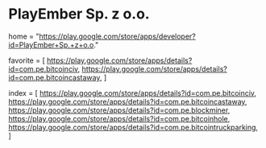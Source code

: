 # PlayEmber Sp. z o.o.
home = "https://play.google.com/store/apps/developer?id=PlayEmber+Sp.+z+o.o."

favorite = [
https://play.google.com/store/apps/details?id=com.pe.bitcoinciv,
https://play.google.com/store/apps/details?id=com.pe.bitcoincastaway,
]

index = [
https://play.google.com/store/apps/details?id=com.pe.bitcoinciv,
https://play.google.com/store/apps/details?id=com.pe.bitcoincastaway,
https://play.google.com/store/apps/details?id=com.pe.blockminer,
https://play.google.com/store/apps/details?id=com.pe.bitcoinhole,
https://play.google.com/store/apps/details?id=com.pe.bitcointruckparking,
]
